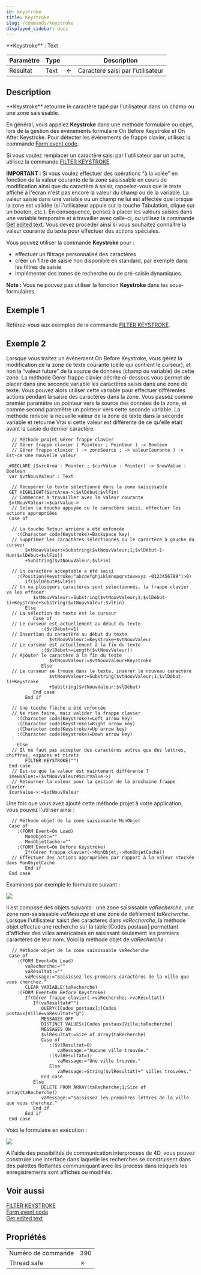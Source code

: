 ```yaml
---
id: keystroke
title: Keystroke
slug: /commands/keystroke
displayed_sidebar: docs
---
```


<!--REF #_command_.Keystroke.Syntax-->**Keystroke**  : Text<!-- END REF-->
<!--REF #_command_.Keystroke.Params-->
| Paramètre | Type |  | Description |
| --- | --- | --- | --- |
| Résultat | Text | &#8592; | Caractère saisi par l'utilisateur |

<!-- END REF-->

## Description 

<!--REF #_command_.Keystroke.Summary-->**Keystroke** retourne le caractère tapé par l'utilisateur dans un champ ou une zone saisissable.<!-- END REF--> 

En général, vous appelez **Keystroke** dans une méthode formulaire ou objet, lors de la gestion des événements formulaire On Before Keystroke et On After Keystroke. Pour détecter les événements de frappe clavier, utilisez la commande [Form event code](../commands/form-event-code.md). 

Si vous voulez remplacer un caractère saisi par l'utilisateur par un autre, utilisez la commande [FILTER KEYSTROKE](filter-keystroke.md).

**IMPORTANT :** Si vous voulez effectuer des opérations “à la volée” en fonction de la valeur courante de la zone saisissable en cours de modification ainsi que du caractère à saisir, rappelez-vous que le texte affiché à l'écran n'est pas encore la valeur du champ ou de la variable. La valeur saisie dans une variable ou un champ ne lui est affectée que lorsque la zone est validée (si l'utilisateur appuie sur la touche Tabulation, clique sur un bouton, etc.). En conséquence, pensez à placer les valeurs saisies dans une variable temporaire et à travailler avec celle-ci, ou utilisez la commande [Get edited text](get-edited-text.md). Vous devez procéder ainsi si vous souhaitez connaître la valeur courante du texte pour effectuer des actions spéciales.

Vous pouvez utiliser la commande **Keystroke** pour :

* effectuer un filtrage personnalisé des caractères
* créer un filtre de saisie non disponible en standard, par exemple dans les filtres de saisie
* implémenter des zones de recherche ou de pré-saisie dynamiques.

**Note :** Vous ne pouvez pas utiliser la fonction **Keystroke** dans les sous-formulaires.

## Exemple 1 

Référez-vous aux exemples de la commande [FILTER KEYSTROKE](filter-keystroke.md).

## Exemple 2 

Lorsque vous traitez un événement On Before Keystroke, vous gérez la modification de la zone de texte courante (celle qui contient le curseur), et non la “valeur future” de la source de données (champ ou variable) de cette zone. La méthode Gérer frappe clavier décrite ci-dessous vous permet de placer dans une seconde variable les caractères saisis dans une zone de texte. Vous pouvez alors utiliser cette variable pour effectuer différentes actions pendant la saisie des caractères dans la zone. Vous passez comme premier paramètre un pointeur vers la source des données de la zone, et comme second paramètre un pointeur vers cette seconde variable. La méthode renvoie la nouvelle valeur de la zone de texte dans la seconde variable et retourne Vrai si cette valeur est différente de ce qu'elle était avant la saisie du dernier caractère. 

```4d
  // Méthode projet Gérer frappe clavier
  // Gérer frappe clavier ( Pointeur ; Pointeur ) -> Booléen
  // Gérer frappe clavier ( -> zoneSource ; -> valeurCourante ) -> Est-ce une nouvelle valeur
 
 #DECLARE ($srcArea : Pointer ; $curValue : Pointer) -> $newValue : Boolean
 var $vtNouvValeur : Text
 
  // Récupérer le texte sélectionné dans la zone saisissable
 GET HIGHLIGHT($srcArea->;$vlDébut;$vlFin)
  // Commencer à travailler avec la valeur courante
 $vtNouvValeur:=$curValue->
  // Selon la touche appuyée ou le caractère saisi, effectuer les actions appropriées
 Case of
 
  // La touche Retour arrière a été enfoncée
    :(Character code(Keystroke)=Backspace key)
  // Supprimer les caractères sélectionnés ou le caractère à gauche du curseur
       $vtNouvValeur:=Substring($vtNouvValeur;1;$vlDébut-1-Num($vlDébut=$vlFin))
       +Substring($vtNouvValeur;$vlFin)
 
  // Un caractère acceptable a été saisi
    :(Position(Keystroke;"abcdefghjiklmnopqrstuvwxyz -0123456789")>0)
       If($vlDébut#$vlFin)
  // Un ou plusieurs caractères sont sélectionnés, la frappe clavier va les effacer
          $vtNouvValeur:=Substring($vtNouvValeur;1;$vlDébut-1)+Keystroke+Substring($vtNouvValeur;$vlFin)
       Else
  // La sélection de texte est le curseur
          Case of
  // Le curseur est actuellement au début du texte
             :($vlDébut<=1)
  // Insertion du caractère au début du texte
                $vtNouvValeur:=Keystroke+$vtNouvValeur
  // Le curseur est actuellement à la fin du texte
             :($vlDébut>=Length($vtNouvValeur))
  // Ajouter le caractère à la fin du texte
                $vtNouvValeur:=$vtNouvValeur+Keystroke
             Else
  // Le curseur se trouve dans le texte, insérer le nouveau caractère
                $vtNouvValeur:=Substring($vtNouvValeur;1;$vlDébut-1)+Keystroke
                +Substring($vtNouvValeur;$vlDébut)
          End case
       End if
 
  // Une touche flèche a été enfoncée
  // Ne rien faire, mais valider la frappe clavier
    :(Character code(Keystroke)=Left arrow key)
    :(Character code(Keystroke)=Right arrow key)
    :(Character code(Keystroke)=Up arrow key)
    :(Character code(Keystroke)=Down arrow key)
  `
    Else
  // Il ne faut pas accepter des caractères autres que des lettres, chiffres, espaces et tirets
       FILTER KEYSTROKE("")
 End case
  // Est-ce que la valeur est maintenant différente ?
 $newValue:=($vtNouvValeur#$curValue->)
  // Retourner la valeur pour la gestion de la prochaine frappe clavier
 $curValue->:=$vtNouvValeur
```

Une fois que vous avez ajouté cette méthode projet à votre application, vous pouvez l'utiliser ainsi :

```4d
  // Méthode objet de la zone saisissable MonObjet
 Case of
    :(FORM Event=On Load)
       MonObjet:=""
       MonObjetCaché:=""
    :(FORM Event=On Before Keystroke)
       If(Gérer frappe clavier(->MonObjet;->MonObjetCaché))
  // Effectuer des actions appropriées par rapport à la valeur stockée dans MonObjetCaché
       End if
 End case
```

Examinons par exemple le formulaire suivant :

![](../assets/en/commands/pict21523.fr.png)

Il est composé des objets suivants : une zone saisissable *vaRecherche*, une zone non-saisissable *vaMessage* et une zone de défilement *taRecherche*. Lorsque l'utilisateur saisit des caractères dans *vaRecherche*, la méthode objet effectue une recherche sur la table \[Codes postaux\] permettant d'afficher des villes américaines en saisissant seulement les premiers caractères de leur nom. Voici la méthode objet de *vaRecherche* :

```4d
  // Méthode objet de la zone saisissable vaRecherche
 Case of
    :(FORM Event=On Load)
       vaRecherche:=""
       vaRésultat:=""
       vaMessage:="Saisissez les premiers caractères de la ville que vous cherchez."
       CLEAR VARIABLE(taRecherche)
    :(FORM Event=On Before Keystroke)
       If(Gérer frappe clavier(->vaRecherche;->vaRésultat))
          If(vaRésultat#"")
             QUERY([Codes postaux];[Codes postaux]Ville=vaRésultat+"@")
             MESSAGES OFF
             DISTINCT VALUES([Codes postaux]Ville;taRecherche)
             MESSAGES ON
             $vlRésultat:=Size of array(taRecherche)
             Case of
                :($vlRésultat=0)
                   vaMessage:="Aucune ville trouvée."
                :($vlRésultat=1)
                   vaMessage:="Une ville trouvée."
                Else
                   vaMessage:=String($vlRésultat)+" villes trouvées."
             End case
          Else
             DELETE FROM ARRAY(taRecherche;1;Size of array(taRecherche))
             vaMessage:="Saisissez les premières lettres de la ville que vous cherchez."
          End if
       End if
 End case
```

Voici le formulaire en exécution :

![](../assets/en/commands/pict21524.fr.png)

A l'aide des possibilités de communication interprocess de 4D, vous pouvez construire une interface dans laquelle les recherches se construisent dans des palettes flottantes communiquant avec les process dans lesquels les enregistrements sont affichés ou modifiés.

## Voir aussi 

[FILTER KEYSTROKE](filter-keystroke.md)  
[Form event code](../commands/form-event-code.md)  
[Get edited text](get-edited-text.md)  

## Propriétés

|  |  |
| --- | --- |
| Numéro de commande | 390 |
| Thread safe | &cross; |


